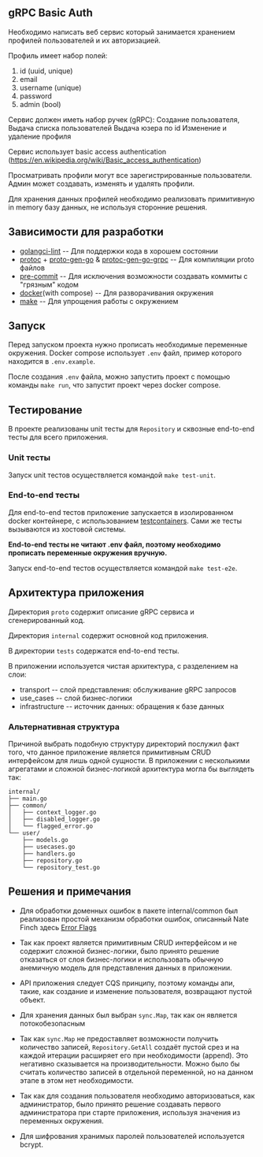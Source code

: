 ## gRPC Basic Auth

Необходимо написать веб сервис который занимается хранением профилей пользователей и их авторизацией.

Профиль имеет набор полей:
1. id (uuid, unique)
2. email
3. username (unique)
4. password
5. admin (bool)

Сервис должен иметь набор ручек (gRPC):
Создание пользователя,
Выдача списка пользователей
Выдача юзера по id
Изменение и удаление профиля

Сервис использует basic access authentication (https://en.wikipedia.org/wiki/Basic_access_authentication)

Просматривать профили могут все зарегистрированные пользователи.
Админ может создавать, изменять и удалять профили.

Для хранения данных профилей необходимо реализовать примитивную in memory базу данных, не используя сторонние решения.

## Зависимости для разработки

* [golangci-lint](https://golangci-lint.run/) -- Для поддержки кода в хорошем состоянии
* [protoc](https://github.com/protocolbuffers/protobuf/releases/tag/v24.4) + [proto-gen-go](https://google.golang.org/protobuf/cmd/protoc-gen-go@v1.28) & [protoc-gen-go-grpc](https://google.golang.org/grpc/cmd/protoc-gen-go-grpc@v1.2) -- Для компиляции proto файлов
* [pre-commit](https://pre-commit.com/) -- Для исключения возможности создавать коммиты с "грязным" кодом
* [docker](https://docs.docker.com/get-started/)(with compose) -- Для разворачивания окружения
* [make](https://www.gnu.org/software/make/) -- Для упрощения работы с окружением

## Запуск

Перед запуском проекта нужно прописать необходимые переменные окружения.
Docker compose использует `.env` файл, пример которого находится в `.env.example`.

После создания `.env` файла, можно запустить проект с помощью команды `make run`,
что запустит проект через docker compose.

## Тестирование

В проекте реализованы unit тесты для `Repository` и
сквозные end-to-end тесты для всего приложения.

### Unit тесты

Запуск unit тестов осуществляется командой `make test-unit`.

### End-to-end тесты

Для end-to-end тестов приложение запускается в изолированном docker контейнере,
с использованием [testcontainers](https://testcontainers.com/).
Сами же тесты вызываются из хостовой системы.

__End-to-end тесты не читают .env файл, поэтому необходимо прописать переменные окружения вручную.__

Запуск end-to-end тестов осуществляется командой `make test-e2e`.

## Архитектура приложения

Директория `proto` содержит описание gRPC сервиса и сгенерированный код.

Директория `internal` содержит основной код приложения.

В директории `tests` содержатся end-to-end тесты.

В приложении используется чистая архитектура, с разделением на слои:
* transport -- слой представления: обслуживание gRPC запросов
* use_cases -- слой бизнес-логики
* infrastructure -- источник данных: обращения к базе данных

### Альтернативная структура

Причиной выбрать подобную структуру директорий послужил факт того,
что данное приложение является примитивным CRUD интерфейсом для лишь
одной сущности. В приложении с несколькими агрегатами и сложной бизнес-логикой
архитектура могла бы выглядеть так:

```
internal/
├── main.go
├── common/
│   ├── context_logger.go
│   ├── disabled_logger.go
│   └── flagged_error.go
└── user/
    ├── models.go
    ├── usecases.go
    ├── handlers.go
    ├── repository.go
    └── repository_test.go
```

## Решения и примечания

* Для обработки доменных ошибок в пакете internal/common был реализован
простой механизм обработки ошибок, описанный Nate Finch здесь [Error Flags](https://npf.io/2021/04/errorflags/)

* Так как проект является примитивным CRUD интерфейсом и не содержит
сложной бизнес-логики, было принято решение отказаться от слоя бизнес-логики
и использовать обычную анемичную модель для представления данных в приложении.

* API приложения следует CQS принципу, поэтому команды апи,
такие, как создание и изменение пользователя, возвращают пустой объект.

* Для хранения данных был выбран `sync.Map`, так как он является потокобезопасным

* Так как `sync.Map` не предоставляет возможности получить количество записей,
`Repository.GetAll` создаёт пустой срез и на каждой
итерации расширяет его при необходимости (append).
Это негативно сказывается на производительности.
Можно было бы считать количество записей в отдельной переменной,
но на данном этапе в этом нет необходимости.

* Так как для создания пользователя необходимо авторизоваться,
как администратор, было принято решение создавать первого администратора
при старте приложения, используя значения из переменных окружения.

* Для шифрования хранимых паролей пользователей используется bcrypt.
